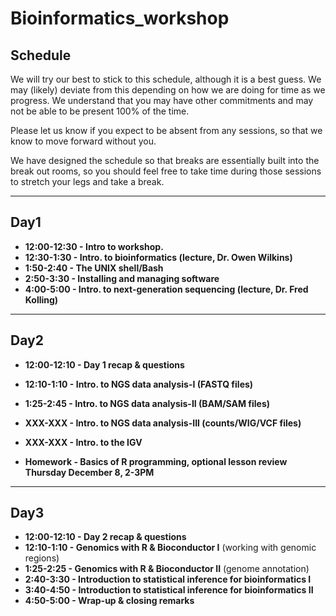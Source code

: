 
# Bioinformatics_workshop

## Schedule

We will try our best to stick to this schedule, although it is a best guess. We may (likely) deviate from this depending on how we are doing for time as we progress. We understand that you may have other commitments and may not be able to be present 100% of the time.

Please let us know if you expect to be absent from any sessions, so that we know to move forward without you.

We have designed the schedule so that breaks are essentially built into the break out rooms, so you should feel free to take time during those sessions to stretch your legs and take a break.

---

## Day1

- **12:00-12:30 - Intro to workshop.**
- **12:30-1:30 - Intro. to bioinformatics (lecture, Dr. Owen Wilkins)**
- **1:50-2:40 - The UNIX shell/Bash**
- **2:50-3:30 - Installing and managing software**
- **4:00-5:00 - Intro. to next-generation sequencing (lecture, Dr. Fred Kolling)**  

---

## Day2

- **12:00-12:10 - Day 1 recap & questions**
- **12:10-1:10 - Intro. to NGS data analysis-I (FASTQ files)**  
- **1:25-2:45 - Intro. to NGS data analysis-II (BAM/SAM files)**
- **XXX-XXX - Intro. to NGS data analysis-III (counts/WIG/VCF files)**  
- **XXX-XXX - Intro. to the IGV**

- **Homework - Basics of R programming, optional lesson review Thursday December 8, 2-3PM**
---

## Day3

- **12:00-12:10 - Day 2 recap & questions**
- **12:10-1:10 - Genomics with R & Bioconductor I** (working with genomic regions)
- **1:25-2:25 - Genomics with R & Bioconductor II** (genome annotation)
- **2:40-3:30 - Introduction to statistical inference for bioinformatics I**
- **3:40-4:50 - Introduction to statistical inference for bioinformatics II**
- **4:50-5:00 - Wrap-up & closing remarks**
